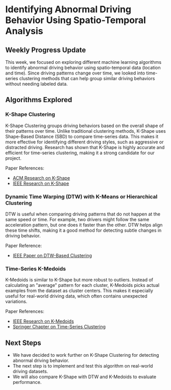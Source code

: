 # Identifying Abnormal Driving Behavior Using Spatio-Temporal Analysis  

## Weekly Progress Update  

This week, we focused on exploring different machine learning algorithms to identify abnormal driving behavior using spatio-temporal data (location and time). Since driving patterns change over time, we looked into time-series clustering methods that can help group similar driving behaviors without needing labeled data.  

## Algorithms Explored  

### K-Shape Clustering  
K-Shape Clustering groups driving behaviors based on the overall shape of their patterns over time. Unlike traditional clustering methods, K-Shape uses Shape-Based Distance (SBD) to compare time-series data. This makes it more effective for identifying different driving styles, such as aggressive or distracted driving. Research has shown that K-Shape is highly accurate and efficient for time-series clustering, making it a strong candidate for our project.  

Paper References:  
- [ACM Research on K-Shape](https://dl.acm.org/doi/pdf/10.1145/2723372.2737793)  
- [IEEE Research on K-Shape](https://ieeexplore.ieee.org/abstract/document/10192069/references#references)  

### Dynamic Time Warping (DTW) with K-Means or Hierarchical Clustering  
DTW is useful when comparing driving patterns that do not happen at the same speed or time. For example, two drivers might follow the same acceleration pattern, but one does it faster than the other. DTW helps align these time shifts, making it a good method for detecting subtle changes in driving behavior.  

Paper Reference:  
- [IEEE Paper on DTW-Based Clustering](https://ieeexplore.ieee.org/document/10057714)  

### Time-Series K-Medoids  
K-Medoids is similar to K-Shape but more robust to outliers. Instead of calculating an "average" pattern for each cluster, K-Medoids picks actual examples from the dataset as cluster centers. This makes it especially useful for real-world driving data, which often contains unexpected variations.  

Paper References:  
- [IEEE Research on K-Medoids](https://ieeexplore.ieee.org/document/9888389/keywords#keywords)  
- [Springer Chapter on Time-Series Clustering](https://link.springer.com/chapter/10.1007/978-981-99-3284-9_5)  

## Next Steps  
- We have decided to work further on K-Shape Clustering for detecting abnormal driving behavior.  
- The next step is to implement and test this algorithm on real-world driving datasets.  
- We will also compare K-Shape with DTW and K-Medoids to evaluate performance.  


